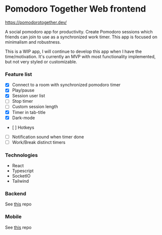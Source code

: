 # Pomodoro Together Web frontend

https://pomodorotogether.dev/

A social pomodoro app for productivity. Create Pomodoro sessions which friends can join to use as a synchronized work timer. This app is focused on minimalism and robustness.

This is a WIP app, I will continue to develop this app when I have the time/motivation. It's currently an MVP with most functionality implemented, but not very styled or customizable.

### Feature list
* [x] Connect to a room with synchronized pomodoro timer
* [x] Play/pause
* [x] Session user list
* [ ] Stop timer
* [ ] Custom session length
* [x] Timer in tab-title
* [x] Dark-mode
* [ ] Hotkeys
* [ ] Notification sound when timer done
* [ ] Work/Break distinct timers

### Technologies
* React
* Typescript
* SocketIO
* Tailwind

### Backend
See [this](https://github.com/jakobkhansen/PomodoroTogetherBackend) repo

### Mobile
See [this](https://github.com/jakobkhansen/PomodoroTogetherMobile) repo
